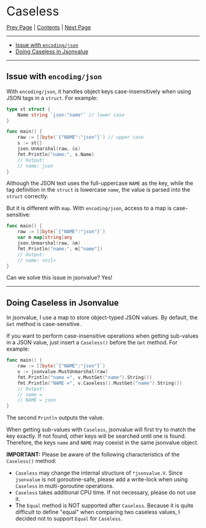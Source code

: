 <font size=6>Caseless</font>

[Prev Page](./07_iteration.md) | [Contents](./README.md) | [Next Page](./09_conversion.md)

---

- [Issue with `encoding/json`](#issue-with-encodingjson)
- [Doing Caseless in Jsonvalue](#doing-caseless-in-jsonvalue)

---

## Issue with `encoding/json`

With `encoding/json`, it handles object keys case-insensitively when using JSON tags in a `struct`. For example:

```go
type st struct {
    Name string `json:"name"` // lower case
}

func main() {
    raw := []byte(`{"NAME":"json"}`) // upper case
    s := st{}
    json.Unmarshal(raw, &s)
    fmt.Println("name:", s.Name)
    // Output:
    // name: json
}
```

Although the JSON text uses the full-uppercase `NAME` as the key, while the tag definition in the `struct` is lowercase `name`, the value is parsed into the `struct` correctly.

But it is different with `map`. With `encoding/json`, access to a map is case-sensitive:

```go
func main() {
    raw := []byte(`{"NAME":"json"}`)
    var m map[string]any
    json.Unmarshal(raw, &m)
    fmt.Println("name:", m["name"])
    // Output:
    // name: <nil>
}
```

Can we solve this issue in jsonvalue? Yes!

---

## Doing Caseless in Jsonvalue

In jsonvalue, I use a map to store object-typed JSON values. By default, the `Get` method is case-sensitive.

If you want to perform case-insensitive operations when getting sub-values in a JSON value, just insert a `Caseless()` before the `Get` method. For example:

```go
func main() {
    raw := []byte(`{"NAME":"json"}`)
    v := jsonvalue.MustUnmarshal(raw)
    fmt.Println("name =", v.MustGet("name").String())
    fmt.Println("NAME =", v.Caseless().MustGet("name").String())
    // Output:
    // name =
    // NAME = json
}
```

The second `Println` outputs the value.

When getting sub-values with `Caseless`, jsonvalue will first try to match the key exactly. If not found, other keys will be searched until one is found. Therefore, the keys `name` and `NAME` may coexist in the same jsonvalue object.

**IMPORTANT:** Please be aware of the following characteristics of the `Caseless()` method:

- `Caseless` may change the internal structure of `*jsonvalue.V`. Since `jsonvalue` is not goroutine-safe, please add a write-lock when using `Caseless` in multi-goroutine operations.
- `Caseless` takes additional CPU time. If not necessary, please do not use it.
- The `Equal` method is NOT supported after `Caseless`. Because it is quite difficult to define "equal" when comparing two caseless values, I decided not to support `Equal` for `Caseless`.
